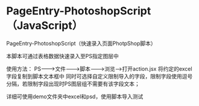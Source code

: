 # PageEntry-PhotoshopScript（JavaScript）
PageEntry-PhotoshopScript（快速录入页面PhotpShop脚本）

本脚本可通过表格数据快速录入至PS指定图层中

使用方法：
PS--->文件--->脚本--->浏览-->打开action.jsx
将约定的excel字段复制到脚本文本框中
同时可选择自定义限制导入的字段，限制字段使用逗号分隔，若限制字段出现时PS图层组不需要有该字段文本；

详细可使用demo文件夹中excel和psd，使用脚本导入测试
